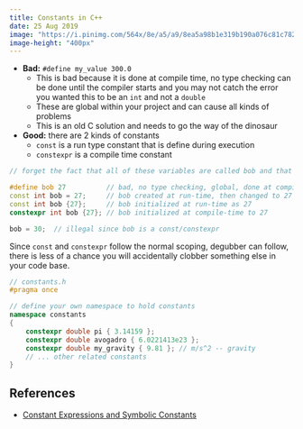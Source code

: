 ```yaml
---
title: Constants in C++
date: 25 Aug 2019
image: "https://i.pinimg.com/564x/8e/a5/a9/8ea5a98b1e319b190a076c81c7823167.jpg"
image-height: "400px"
---
```


- **Bad:** `#define my_value 300.0`
    - This is bad because it is done at compile time, no type checking can be done
    until the compiler starts and you may not catch the error you wanted this to
    be an `int` and not a `double`
    - These are global within your project and can cause all kinds of problems
    - This is an old C solution and needs to go the way of the dinosaur
- **Good:** there are 2 kinds of constants
    - `const` is a run type constant that is define during execution
    - `constexpr` is a compile time constant

```cpp
// forget the fact that all of these variables are called bob and that is an issue!

#define bob 27          // bad, no type checking, global, done at compile-time
const int bob = 27;     // bob created at run-time, then changed to 27
const int bob {27};     // bob initialized at run-time as 27
constexpr int bob {27}; // bob initialized at compile-time to 27

bob = 30;  // illegal since bob is a const/constexpr
```
Since `const` and `constexpr` follow the normal scoping, degubber can follow, there is less of a
chance you will accidentally clobber something else in your code base.

```cpp
// constants.h
#pragma once

// define your own namespace to hold constants
namespace constants
{
    constexpr double pi { 3.14159 };
    constexpr double avogadro { 6.0221413e23 };
    constexpr double my_gravity { 9.81 }; // m/s^2 -- gravity
    // ... other related constants
}
```

## References

- [Constant Expressions and Symbolic Constants](https://www.learncpp.com/cpp-tutorial/const-constexpr-and-symbolic-constants/)
